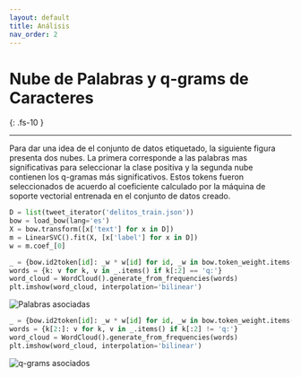 ```yaml
---
layout: default
title: Análisis
nav_order: 2
---
```


# Nube de Palabras y q-grams de Caracteres
{: .fs-10 }

---

Para dar una idea de el conjunto de datos etiquetado, la siguiente figura presenta dos 
nubes. La primera corresponde a las palabras mas significativas para seleccionar la clase 
positiva y la segunda nube contienen los q-gramas más significativos. Estos tokens fueron 
seleccionados de acuerdo al coeficiente calculado por la máquina de soporte vectorial 
entrenada en el conjunto de datos creado.

```python
D = list(tweet_iterator('delitos_train.json'))
bow = load_bow(lang='es')
X = bow.transform([x['text'] for x in D])
m = LinearSVC().fit(X, [x['label'] for x in D])
w = m.coef_[0]
```

```python 
_ = {bow.id2token[id]: _w * w[id] for id, _w in bow.token_weight.items() if w[id] > 0}
words = {k: v for k, v in _.items() if k[:2] == 'q:'}
word_cloud = WordCloud().generate_from_frequencies(words)
plt.imshow(word_cloud, interpolation='bilinear')
```

![Palabras asociadas](/Delitos/assets/images/pos_words.png)

```python 
_ = {bow.id2token[id]: _w * w[id] for id, _w in bow.token_weight.items() if w[id] > 0}
words = {k[2:]: v for k, v in _.items() if k[:2] != 'q:'}
word_cloud = WordCloud().generate_from_frequencies(words)
plt.imshow(word_cloud, interpolation='bilinear')
```

![q-grams asociados](/Delitos/assets/images/pos_qgrams.png)



